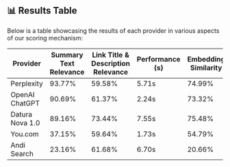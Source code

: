 ## 📊 Results Table

Below is a table showcasing the results of each provider in various aspects of our scoring mechanism:

| Provider            | Summary Text Relevance | Link Title & Description Relevance | Performance (s)  | Embedding Similarity   |
|---------------------|------------------------|------------------------------------|------------------|------------------------|
| Perplexity          | 93.77%                 | 59.58%                             | 5.71s            | 74.99%                 |
| OpenAI ChatGPT      | 90.69%                 | 61.37%                             | 2.24s            | 73.32%                 |
| Datura Nova 1.0     | 89.16%                 | 73.44%                             | 7.55s            | 75.48%                 |
| You.com             | 37.15%                 | 59.64%                             | 1.73s            | 54.79%                 |
| Andi Search         | 23.16%                 | 61.68%                             | 6.70s            | 20.66%                 |
